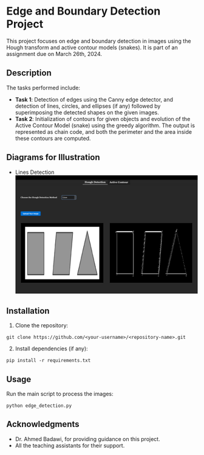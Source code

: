 # Edge and Boundary Detection Project
This project focuses on edge and boundary detection in images using the Hough transform and active contour models (snakes). It is part of an assignment due on March 26th, 2024.



## Description
The tasks performed include:
- **Task 1**: Detection of edges using the Canny edge detector, and detection of lines, circles, and ellipses (if any) followed by superimposing the detected shapes on the given images.
- **Task 2**: Initialization of contours for given objects and evolution of the Active Contour Model (snake) using the greedy algorithm. The output is represented as chain code, and both the perimeter and the area inside these contours are computed.



## Diagrams for Illustration
- Lines Detection
![Browse - Before Adding](https://github.com/fadymohsen/EdgeBoundaryDetection/blob/main/Videos%20%26%20Screenshots/LinesEdgeDetection.png)



## Installation
1. Clone the repository:
```
git clone https://github.com/<your-username>/<repository-name>.git
```

2. Install dependencies (if any):
```
pip install -r requirements.txt
```



## Usage
Run the main script to process the images:
```
python edge_detection.py
```


## Acknowledgments
- Dr. Ahmed Badawi, for providing guidance on this project.
- All the teaching assistants for their support.